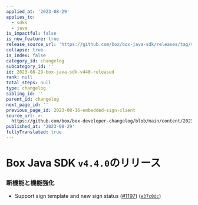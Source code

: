 ```yaml
---
applied_at: '2023-08-29'
applies_to:
  - sdks
  - java
is_impactful: false
is_new_feature: true
release_source_url: 'https://github.com/box/box-java-sdk/releases/tag/v4.4.0'
collapse: true
is_index: false
category_id: changelog
subcategory_id: ''
id: 2023-08-29-box-java-sdk-v440-released
rank: null
total_steps: null
type: changelog
sibling_id: ''
parent_id: changelog
next_page_id: ''
previous_page_id: 2023-08-16-embedded-sign-client
source_url: >-
  https://github.com/box/box-developer-changelog/blob/main/content/2023/08-29-box-java-sdk-v440-released.md
published_at: '2023-08-29'
fullyTranslated: true
---
```

# Box Java SDK `v4.4.0`のリリース

### 新機能と機能強化

* Support sign template and new sign status ([#1197][1]) ([`e37c0dc`][2])

[1]: https://github.com/box/box-java-sdk/issues/1197

[2]: https://github.com/box/box-java-sdk/commit/e37c0dce86a422de5e8e6ed26fd93f1324f4b3e3

